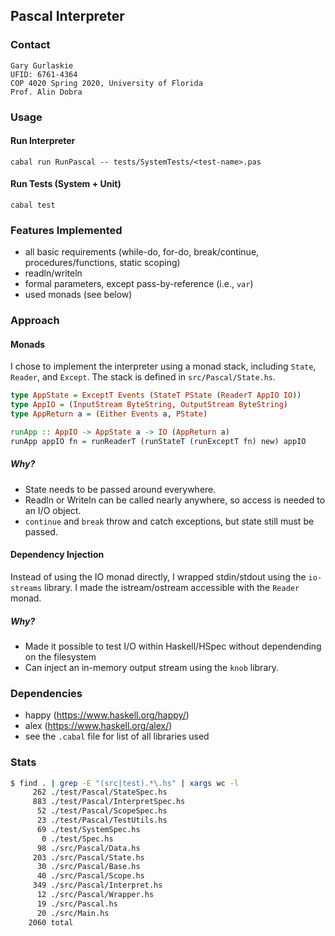 ## Pascal Interpreter

### Contact
```
Gary Gurlaskie
UFID: 6761-4364
COP 4020 Spring 2020, University of Florida
Prof. Alin Dobra
```

### Usage
#### Run Interpreter
```
cabal run RunPascal -- tests/SystemTests/<test-name>.pas
```

#### Run Tests (System + Unit)
```
cabal test
```

### Features Implemented
- all basic requirements (while-do, for-do, break/continue, procedures/functions, static scoping)
- readln/writeln
- formal parameters, except pass-by-reference (i.e., `var`)
- used monads (see below)

### Approach
#### Monads
I chose to implement the interpreter using a monad stack, including `State`, `Reader`, and `Except`. The stack is defined in `src/Pascal/State.hs`.
```haskell
type AppState = ExceptT Events (StateT PState (ReaderT AppIO IO))
type AppIO = (InputStream ByteString, OutputStream ByteString)
type AppReturn a = (Either Events a, PState)

runApp :: AppIO -> AppState a -> IO (AppReturn a)
runApp appIO fn = runReaderT (runStateT (runExceptT fn) new) appIO
```

##### Why?
- State needs to be passed around everywhere.
- Readln or Writeln can be called nearly anywhere, so access is needed to an I/O object.
- `continue` and `break` throw and catch exceptions, but state still must be passed.

#### Dependency Injection
Instead of using the IO monad directly, I wrapped stdin/stdout using the `io-streams` library. I made the istream/ostream accessible with the `Reader` monad. 

##### Why?
- Made it possible to test I/O within Haskell/HSpec without dependending on the filesystem
- Can inject an in-memory output stream using the `knob` library.

### Dependencies
- happy (https://www.haskell.org/happy/)
- alex (https://www.haskell.org/alex/)
- see the `.cabal` file for list of all libraries used

### Stats
```bash
$ find . | grep -E "(src|test).*\.hs" | xargs wc -l
     262 ./test/Pascal/StateSpec.hs
     883 ./test/Pascal/InterpretSpec.hs
      52 ./test/Pascal/ScopeSpec.hs
      23 ./test/Pascal/TestUtils.hs
      69 ./test/SystemSpec.hs
       0 ./test/Spec.hs
      98 ./src/Pascal/Data.hs
     203 ./src/Pascal/State.hs
      30 ./src/Pascal/Base.hs
      40 ./src/Pascal/Scope.hs
     349 ./src/Pascal/Interpret.hs
      12 ./src/Pascal/Wrapper.hs
      19 ./src/Pascal.hs
      20 ./src/Main.hs
    2060 total
```